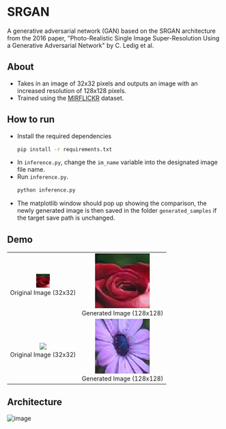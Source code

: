 # SRGAN

A generative adversarial network (GAN) based on the SRGAN architecture from the 2016 paper, "Photo-Realistic Single Image Super-Resolution Using a Generative Adversarial Network" by C. Ledig et al. 

## About
- Takes in an image of 32x32 pixels and outputs an image with an increased resolution of 128x128 pixels.
- Trained using the <a href="https://press.liacs.nl/mirflickr/mirdownload.html" target="_blank">MIRFLICKR</a> dataset.
  
## How to run
- Install the required dependencies
  ```bash
  pip install -r requirements.txt
  ```
- In `inference.py`, change the `im_name` variable into the designated image file name.
- Run `inference.py`.
  ```bash
  python inference.py
  ```
- The matplotlib window should pop up showing the comparison, the newly generated image is then saved in the folder `generated_samples` if the target save path is unchanged.

## Demo
<table>
  <tr>
    <td align="center">
      <img src="sample_images/rose.jpg"/>
      <br />
      Original Image (32x32)
    </td>
    <td align="center">
      <img src="generated_samples/rose_sr.jpg"/>
      <br />
      Generated Image (128x128)
    </td>
  </tr>
  <tr>
    <td align="center">
      <img src="generated_samples/purple.jpg"/>
      <br />
      Original Image (32x32)
    </td>
    <td align="center">
      <img src="generated_samples/purple_sr.jpg"/>
      <br />
      Generated Image (128x128)
    </td>
  </tr>
</table>




## Architecture
![image](https://github.com/jensonjenkins/SRGAN/assets/117452546/66f3b2a9-bb46-4602-90b3-e77c1bab60fa)



